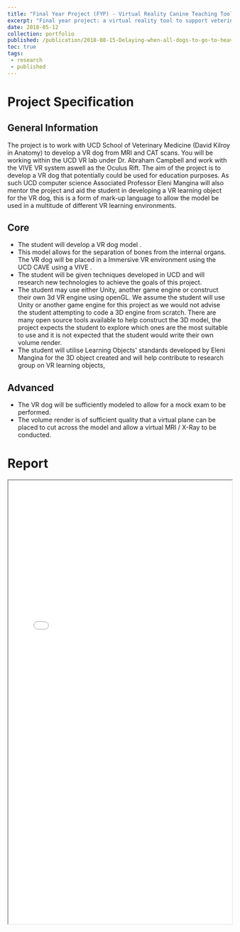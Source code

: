 ```yaml
---
title: "Final Year Project (FYP) - Virtual Reality Canine Teaching Tool"
excerpt: "Final year project: a virtual reality tool to support veterinary education<br/><img src='/images/FYP.png' width='80%' style='display: block; margin-left: auto; margin-right: auto; margin-top: 20px'>"
date: 2018-05-12
collection: portfolio
published: /publication/2018-08-15-Delaying-when-all-dogs-to-go-to-heaven-virtual-reality-canine-anatomy-education-pilot-study
toc: true
tags:
 - research
 - published
---
```


Project Specification
======

General Information
------
The project is to work with UCD School of Veterinary Medicine (David Kilroy in Anatomy) to develop a VR dog from MRI and CAT scans. You will be working within the UCD VR lab under Dr. Abraham Campbell and work with the VIVE VR system aswell as the Oculus Rift. The aim of the project is to develop a VR dog that potentially could be used for education purposes. As such UCD computer science Associated Professor Eleni Mangina will also mentor the project and aid the student in developing a VR learning object for the VR dog, this is a form of mark-up language to allow the model be used in a multitude of different VR learning environments.

Core
------
* The student will develop a VR dog model .
* This model allows for the separation of bones from the internal organs. The VR dog will be placed in a Immersive VR environment using the UCD CAVE using a VIVE .
* The student will be given techniques developed in UCD and will research new technologies to achieve the goals of this project.
* The student may use either Unity, another game engine or construct their own 3d VR engine using openGL. We assume the student will use Unity or another game engine for this project as we would not advise the student attempting to code a 3D engine from scratch. There are many open source tools available to help construct the 3D model, the project expects the student to explore which ones are the most suitable to use and it is not expected that the student would write their own volume render. 
* The student will utilise Learning Objects' standards developed by Eleni Mangina for the 3D object created and will help contribute to research group on VR learning objects,

Advanced
------
* The VR dog will be sufficiently modeled to allow for a mock exam to be performed.
* The volume render is of sufficient quality that a virtual plane can be placed to cut across
the model and allow a virtual MRI / X-Ray to be conducted.

Report
======
<iframe src="/files/FYP.pdf" width="100%" height="1000"></iframe>
